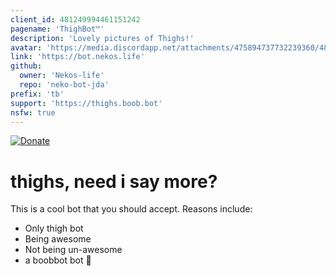 ```yaml
---
client_id: 481249994461151242
pagename: 'ThighBot™'
description: 'Lovely pictures of Thighs!'
avatar: 'https://media.discordapp.net/attachments/475894737732239360/486996342368108545/ThighBotTM.png'
link: 'https://bot.nekos.life'
github:
  owner: 'Nekos-life'
  repo: 'neko-bot-jda'
prefix: 'tb'
support: 'https://thighs.boob.bot'
nsfw: true
---
```

[![Donate](https://img.shields.io/badge/Donate-PayPal-blue.svg)](https://paypal.me/boobbot)
# thighs, need i say more?

This is a cool bot that you should accept.
Reasons include:
- Only thigh bot
- Being awesome
- Not being un-awesome
- a boobbot bot 🍑

